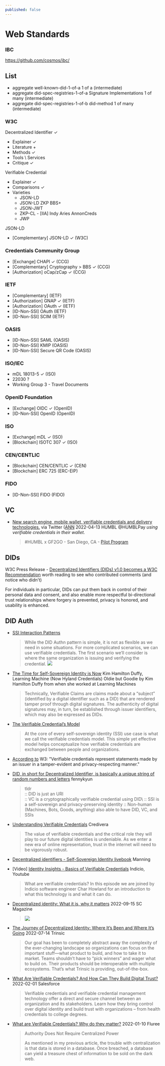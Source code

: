```yaml
---
published: false
---
```


# Web Standards

### IBC

https://github.com/cosmos/ibc/

## List
- aggregate well-known-did-1-of-a 1 of a (intermediate)
- aggregate did-spec-registries-1-of-a Signature Implementations 1 of many (intermediate)
- aggregate did-spec-registries-1-of-b did-method 1 of many (intermediate)


### W3C

Decentralized Identifier ✓
- Explainer ✓
- Literature +
- Methods ✓
- Tools \ Services 
- Critique ✓

Verifiable Credential 
- Explainer  ✓
- Comparisons  ✓
- Varieties
  - JSON-LD 
  - JSON-LD ZKP BBS+
  - JSON-JWT
  - ZKP-CL - [IIA] Indy Aries AnnonCreds
  - JWP

JSON-LD
- [Complementary] JSON-LD ✓ (W3C)

### Credentials Community Group

- [Exchange] CHAPI  ✓ (CCG)
- [Complementary] Cryptography > BBS ✓ (CCG)
- [Authorization] oCap/zCap ✓ (CCG)

### IETF

- [Complementary]  (IETF)
- [Authorization] GNAP ✓ (IETF)
- [Authorization] OAuth ✓ (IETF)
- [ID-Non-SSI] OAuth (IETF)
- [ID-Non-SSI] SCIM (IETF)

### OASIS

- [ID-Non-SSI] SAML (OASIS)
- [ID-Non-SSI] KMIP (OASIS)
- [ID-Non-SSI] Secure QR Code (OASIS)

### ISO/IEC
- mDL 18013-5 ✓ (ISO)
- 22030 ? 
- Working Group 3 - Travel Documents

### OpenID Foundation
- [Exchange] OIDC  ✓ (OpenID)
- [ID-Non-SSI] OpenID (OpenID)

### ISO
- [Exchange] mDL  ✓ (ISO)
- [Blockchain] ISOTC 307 ✓ (ISO)

### CEN/CENTLIC
- [Blockchain] CEN/CENTLIC ✓ (CEN)
- [Blockchain] ERC 725   (ERC-EIP)

### FIDO
- [ID-Non-SSI] FIDO (FIDO)

## VC

* [New search engine, mobile wallet, verifiable credentials and delivery technologies.](https://twitter.com/HUMBLPay/status/1574454647384813568) via Twitter ([ANN](https://www.globenewswire.com/en/news-release/2022/04/13/2421969/0/en/HUMBL-Selected-To-Pilot-Digital-Wallet-Program-On-Behalf-of-The-County-of-Santa-Cruz-California.html) 2022-04-13 HUMBL @HUMBLPay
*using verifiable credentials in their wallet.*
  > #HUMBL x GF2GO - San Diego, CA - [Pilot Program](https://www.youtube.com/watch?v=H_HAFEzmkWU) 

## DIDs
W3C Press Release - [Decentralized Identifiers (DIDs) v1.0 becomes a W3C Recommendation](https://www.w3.org/2022/07/pressrelease-did-rec) worth reading to see who contributed comments (and notice who didn’t)

For individuals in particular, DIDs can put them back in control of their personal data and consent, and also enable more respectful bi-directional trust relationships where forgery is prevented, privacy is honored, and usability is enhanced.

## DID Auth

* [SSI Interaction Patterns](https://www.windley.com/archives/2021/06/ssi_interaction_patterns.shtml)
  > While the DID Authn pattern is simple, it is not as flexible as we need in some situations. For more complicated scenarios, we can use verifiable credentials. The first scenario we’ll consider is where the same organization is issuing and verifying the credential.
  > ![](https://s3.amazonaws.com/revue/items/images/009/411/724/mail/Credential_Internal.png?1621957585)

* [The Time for Self-Sovereign Identity is Now](https://medium.com/learning-machine-blog/the-time-for-self-sovereign-identity-is-now-222aab97041b) Kim Hamilton Duffy, Learning Machine (Now Hyland Credentials)
Oldie but Goodie by Kim Hamilton Duffy from when she worked at Learning Machines
  > Technically, Verifiable Claims are claims made about a “subject” (identified by a digital identifier such as a DID) that are rendered tamper proof through digital signatures. The authenticity of digital signatures may, in turn, be established through issuer identifiers, which may also be expressed as DIDs.
* [The Verifiable Credential’s Model](https://trinsic.id/trinsic-basics-the-verifiable-credentials-model/)
  > At the core of every self-sovereign identity (SSI) use case is what we call the verifiable credentials model. This simple yet effective model helps conceptualize how verifiable credentials are exchanged between people and organizations.
* [According to](https://www.w3.org/TR/vc-data-model/) W3: "Verifiable credentials represent statements made by an issuer in a tamper-evident and privacy-respecting manner."
* [DID, in short for Decentralized Identifier, is basically a unique string of random numbers and letters](https://twitter.com/fennykyun/status/1564249472053514240) fennykyun
  > tldr\
  > :: DID is just an URI\
  > :: VC is a cryptographically verifiable credential using DID\ 
  > :: SSI is a self-sovereign and privacy-preserving identity 
  > :: Non-human (Machines, Bots, Goods, anything) also able to have DID, VC, and SSIs
* [Understanding Verifiable Credentials](https://www.credivera.com/blog/understanding-verifiable-credentials) Credivera
  > The value of verifiable credentials and the critical role they will play to our future digital identities is undeniable. As we enter a new era of online representation, trust in the internet will need to be vigorously robust.
* [Decentralized identifiers - Self-Sovereign Identity livebook](https://livebook.manning.com/book/self-sovereign-identity/chapter-8/) Manning
* [Video] [Identity Insights - Basics of Verifiable Credentials](https://www.youtube.com/watch?v=RCCatllgNv4) Indicio, Youtube
  > What are verifiable credentials? In this episode we are joined by Indicio software engineer Char Howland for an introduction to what this technology is and what it can do.
* [Decentralized identity: What it is, why it matters](https://www.scmagazine.com/resource/identity-and-access/infographic-key-stats-on-the-passwordless-future) 2022-09-15 SC Magazine
  > ![](https://www.scmagazine.com/_next/image?url=https%3A%2F%2Ffiles.scmagazine.com%2Fwp-content%2Fuploads%2F2022%2F08%2FPingDecentralizedIdentity-4.jpg&w=750&q=75)
* [The Journey of Decentralized Identity: Where It’s Been and Where It’s Going](https://trinsic.id/the-journey-of-decentralized-identity-where-its-been-and-where-its-going/) 2022-07-14 Trinsic
  > Our goal has been to completely abstract away the complexity of the ever-changing landscape so organizations can focus on the important stuff—what product to build, and how to take it to market. Teams shouldn’t have to “pick winners” and wager what to build on. Their products should be interoperable with multiple ecosystems. That’s what Trinsic is providing, out-of-the-box.
* [What Are Verifiable Credentials? And How Can They Build Digital Trust?](https://www.salesforce.com/blog/verifiable-credentials/) 2022-02-01 Salesforce
  > Verifiable credentials and verifiable credential management technology offer a direct and secure channel between an organization and its stakeholders. Learn how they bring control over digital identity and build trust with organizations – from health credentials to college degrees.
* [What are Verifiable Credentials? Why do they matter?](https://flur.ee/2022/01/10/what-are-verifiable-credentials-why-do-they-matter/) 2022-01-10 Fluree
  > Authority Does Not Require Centralized Power
  > 
  > As mentioned in my previous article, the trouble with centralization is that data is stored in a database. Once breached, a database can yield a treasure chest of information to be sold on the dark web.

